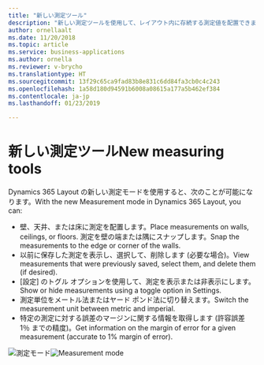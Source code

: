 ```yaml
---
title: "新しい測定ツール"
description: "新しい測定ツールを使用して、レイアウト内に存続する測定値を配置できます。"
author: ornellaalt
ms.date: 11/20/2018
ms.topic: article
ms.service: business-applications
ms.author: ornella
ms.reviewer: v-brycho
ms.translationtype: HT
ms.sourcegitcommit: 13f29c65ca9fad83b8e831c6dd84fa3cb0c4c243
ms.openlocfilehash: 1a58d180d94591b6008a08615a177a5b462ef384
ms.contentlocale: ja-jp
ms.lasthandoff: 01/23/2019

---
```



# <a name="new-measuring-tools"></a><span data-ttu-id="40c60-103">新しい測定ツール</span><span class="sxs-lookup"><span data-stu-id="40c60-103">New measuring tools</span></span>

<span data-ttu-id="40c60-104">Dynamics 365 Layout の新しい測定モードを使用すると、次のことが可能になります。</span><span class="sxs-lookup"><span data-stu-id="40c60-104">With the new Measurement mode in Dynamics 365 Layout, you can:</span></span>
 
- <span data-ttu-id="40c60-105">壁、天井、または床に測定を配置します。</span><span class="sxs-lookup"><span data-stu-id="40c60-105">Place measurements on walls, ceilings, or floors.</span></span> <span data-ttu-id="40c60-106">測定を壁の端または隅にスナップします。</span><span class="sxs-lookup"><span data-stu-id="40c60-106">Snap the measurements to the edge or corner of the walls.</span></span> 
- <span data-ttu-id="40c60-107">以前に保存した測定を表示し、選択して、削除します (必要な場合)。</span><span class="sxs-lookup"><span data-stu-id="40c60-107">View measurements that were previously saved, select them, and delete them (if desired).</span></span> 
- <span data-ttu-id="40c60-108">[設定] のトグル オプションを使用して、測定を表示または非表示にします。</span><span class="sxs-lookup"><span data-stu-id="40c60-108">Show or hide measurements using a toggle option in Settings.</span></span>  
- <span data-ttu-id="40c60-109">測定単位をメートル法またはヤード ポンド法に切り替えます。</span><span class="sxs-lookup"><span data-stu-id="40c60-109">Switch the measurement unit between metric and imperial.</span></span> 
- <span data-ttu-id="40c60-110">特定の測定に対する誤差のマージンに関する情報を取得します (許容誤差 1％ までの精度)。</span><span class="sxs-lookup"><span data-stu-id="40c60-110">Get information on the margin of error for a given measurement (accurate to 1% margin of error).</span></span> 

<span data-ttu-id="40c60-111">![測定モード](media/measuring-tools.PNG "測定モード")</span><span class="sxs-lookup"><span data-stu-id="40c60-111">![Measurement mode](media/measuring-tools.PNG "Measurement mode")</span></span>


